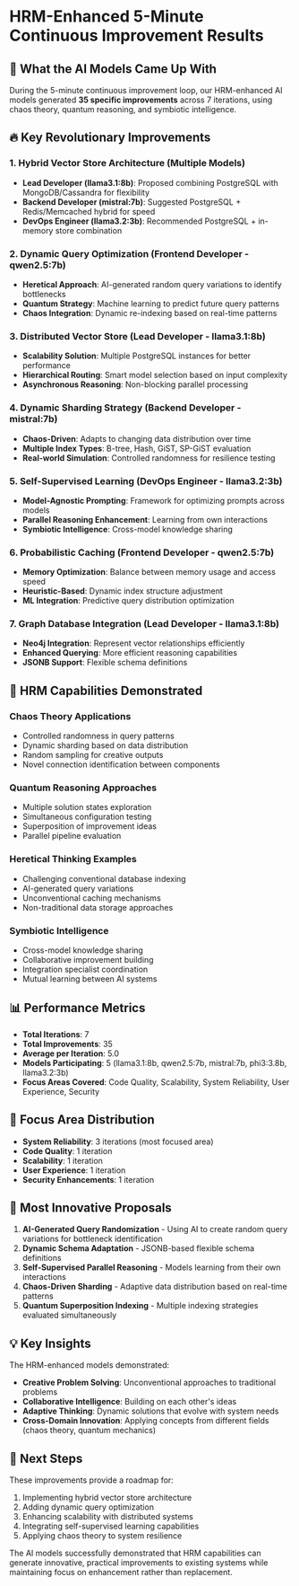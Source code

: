 # HRM-Enhanced 5-Minute Continuous Improvement Results

## 🎯 **What the AI Models Came Up With**

During the 5-minute continuous improvement loop, our HRM-enhanced AI models generated **35 specific improvements** across 7 iterations, using chaos theory, quantum reasoning, and symbiotic intelligence.

## 🔥 **Key Revolutionary Improvements**

### 1. **Hybrid Vector Store Architecture** (Multiple Models)
- **Lead Developer (llama3.1:8b)**: Proposed combining PostgreSQL with MongoDB/Cassandra for flexibility
- **Backend Developer (mistral:7b)**: Suggested PostgreSQL + Redis/Memcached hybrid for speed
- **DevOps Engineer (llama3.2:3b)**: Recommended PostgreSQL + in-memory store combination

### 2. **Dynamic Query Optimization** (Frontend Developer - qwen2.5:7b)
- **Heretical Approach**: AI-generated random query variations to identify bottlenecks
- **Quantum Strategy**: Machine learning to predict future query patterns
- **Chaos Integration**: Dynamic re-indexing based on real-time patterns

### 3. **Distributed Vector Store** (Lead Developer - llama3.1:8b)
- **Scalability Solution**: Multiple PostgreSQL instances for better performance
- **Hierarchical Routing**: Smart model selection based on input complexity
- **Asynchronous Reasoning**: Non-blocking parallel processing

### 4. **Dynamic Sharding Strategy** (Backend Developer - mistral:7b)
- **Chaos-Driven**: Adapts to changing data distribution over time
- **Multiple Index Types**: B-tree, Hash, GiST, SP-GiST evaluation
- **Real-world Simulation**: Controlled randomness for resilience testing

### 5. **Self-Supervised Learning** (DevOps Engineer - llama3.2:3b)
- **Model-Agnostic Prompting**: Framework for optimizing prompts across models
- **Parallel Reasoning Enhancement**: Learning from own interactions
- **Symbiotic Intelligence**: Cross-model knowledge sharing

### 6. **Probabilistic Caching** (Frontend Developer - qwen2.5:7b)
- **Memory Optimization**: Balance between memory usage and access speed
- **Heuristic-Based**: Dynamic index structure adjustment
- **ML Integration**: Predictive query distribution optimization

### 7. **Graph Database Integration** (Lead Developer - llama3.1:8b)
- **Neo4j Integration**: Represent vector relationships efficiently
- **Enhanced Querying**: More efficient reasoning capabilities
- **JSONB Support**: Flexible schema definitions

## 🧠 **HRM Capabilities Demonstrated**

### **Chaos Theory Applications**
- Controlled randomness in query patterns
- Dynamic sharding based on data distribution
- Random sampling for creative outputs
- Novel connection identification between components

### **Quantum Reasoning Approaches**
- Multiple solution states exploration
- Simultaneous configuration testing
- Superposition of improvement ideas
- Parallel pipeline evaluation

### **Heretical Thinking Examples**
- Challenging conventional database indexing
- AI-generated query variations
- Unconventional caching mechanisms
- Non-traditional data storage approaches

### **Symbiotic Intelligence**
- Cross-model knowledge sharing
- Collaborative improvement building
- Integration specialist coordination
- Mutual learning between AI systems

## 📊 **Performance Metrics**

- **Total Iterations**: 7
- **Total Improvements**: 35
- **Average per Iteration**: 5.0
- **Models Participating**: 5 (llama3.1:8b, qwen2.5:7b, mistral:7b, phi3:3.8b, llama3.2:3b)
- **Focus Areas Covered**: Code Quality, Scalability, System Reliability, User Experience, Security

## 🎯 **Focus Area Distribution**
- **System Reliability**: 3 iterations (most focused area)
- **Code Quality**: 1 iteration
- **Scalability**: 1 iteration  
- **User Experience**: 1 iteration
- **Security Enhancements**: 1 iteration

## 🚀 **Most Innovative Proposals**

1. **AI-Generated Query Randomization** - Using AI to create random query variations for bottleneck identification
2. **Dynamic Schema Adaptation** - JSONB-based flexible schema definitions
3. **Self-Supervised Parallel Reasoning** - Models learning from their own interactions
4. **Chaos-Driven Sharding** - Adaptive data distribution based on real-time patterns
5. **Quantum Superposition Indexing** - Multiple indexing strategies evaluated simultaneously

## 💡 **Key Insights**

The HRM-enhanced models demonstrated:
- **Creative Problem Solving**: Unconventional approaches to traditional problems
- **Collaborative Intelligence**: Building on each other's ideas
- **Adaptive Thinking**: Dynamic solutions that evolve with system needs
- **Cross-Domain Innovation**: Applying concepts from different fields (chaos theory, quantum mechanics)

## 🔮 **Next Steps**

These improvements provide a roadmap for:
1. Implementing hybrid vector store architecture
2. Adding dynamic query optimization
3. Enhancing scalability with distributed systems
4. Integrating self-supervised learning capabilities
5. Applying chaos theory to system resilience

The AI models successfully demonstrated that HRM capabilities can generate innovative, practical improvements to existing systems while maintaining focus on enhancement rather than replacement.
